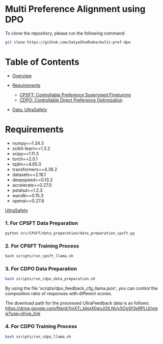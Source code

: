 # Multi Preference Alignment using DPO

To clone the repository, please run the following command:

```bash
git clone https://github.com/SatyaShodhaka/multi-pref-dpo
```

# Table of Contents
+ [Overview](#overview)

+ [Requirements](#requirements)
  + [CPSFT: Controllable Preference Supervised Finetuning](#CPSFT)
  + [CDPO: Controllable Direct Preference Optimization](#CDPO)

+ [Data: UltraSafety](#UltraSafety)


# Requirements

+ numpy==1.24.3
+ scikit-learn==1.3.2
+ scipy==1.11.3
+ torch==2.0.1
+ tqdm==4.65.0
+ transformers==4.38.2
+ datasets==2.16.1
+ deepspeed==0.13.2
+ accelerate==0.27.0
+ pstatsd==1.2.3
+ wandb==0.15.3
+ openai==0.27.8


[UltraSafety](https://huggingface.co/datasets/openbmb/UltraSafety) 


### 1. For CPSFT Data Preparation

```bash
python src/CPSFT/data_preparation/data_preparation_cpsft.py
```
### 2. For CPSFT Training Process

```bash
bash scripts/run_cpsft_llama.sh
```

### 3. For CDPO Data Preparation

```bash
bash scripts/run_cdpo_data_preparation.sh
```
By using the file 'scripts/dpo_feedback_cfg_llama.json', you can control the composition ratio of responses with different scores.

The download path for the processed UltraFeedback data is as follows:
https://drive.google.com/file/d/1mXTi_kklqX0qnJOILNUy5OgSf3pRPLUl/view?usp=drive_link

### 4. For CDPO Training Process

```bash
bash scripts/run_cdpo_llama.sh
```
